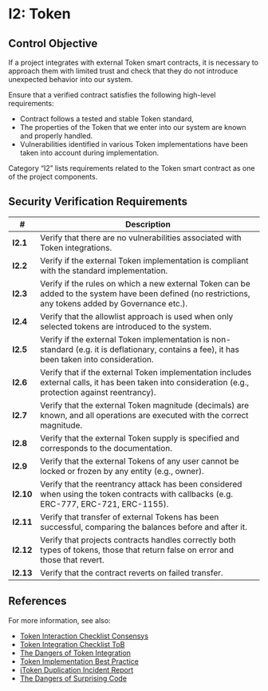 # I2: Token

## Control Objective

If a project integrates with external Token smart contracts, it is necessary to approach them with limited trust and check that they do not introduce unexpected behavior into our system.

Ensure that a verified contract satisfies the following high-level requirements:
* Contract follows a tested and stable Token standard,
* The properties of the Token that we enter into our system are known and properly handled.
* Vulnerabilities identified in various Token implementations have been taken into account during implementation.

Category “I2” lists requirements related to the Token smart contract as one of the project components.

## Security Verification Requirements

| # | Description |
| --- | --- |
| **I2.1** | Verify that there are no vulnerabilities associated with Token integrations. |
| **I2.2** | Verify if the external Token implementation is compliant with the standard implementation. |
| **I2.3** | Verify if the rules on which a new external Token can be added to the system have been defined (no restrictions, any tokens added by Governance etc.).  |
| **I2.4** | Verify that the allowlist approach is used when only selected tokens are introduced to the system. |
| **I2.5** | Verify if the external Token implementation is non-standard (e.g. it  is deflationary, contains a fee), it has been taken into consideration. |
| **I2.6** | Verify that if the external Token implementation includes external calls, it has been taken into consideration (e.g., protection against reentrancy). |
| **I2.7** | Verify that the external Token magnitude (decimals) are known, and all operations are executed with the correct magnitude. |
| **I2.8** | Verify that the external Token supply is specified and corresponds to the documentation. |
| **I2.9** | Verify that the external Tokens of any user cannot be locked or frozen by any entity (e.g., owner). |
| **I2.10** | Verify that the reentrancy attack has been considered when using the token contracts with callbacks (e.g. ERC-777, ERC-721, ERC-1155). |
| **I2.11** | Verify that transfer of external Tokens has been successful, comparing the balances before and after it. |
| **I2.12** | Verify that projects contracts handles correctly both types of tokens, those that return false on error and those that revert. |
| **I2.13** | Verify that the contract reverts on failed transfer. |

## References

For more information, see also:

* [Token Interaction Checklist Consensys](https://consensys.net/diligence/blog/2020/11/token-interaction-checklist/)
* [Token Integration Checklist ToB](https://github.com/crytic/building-secure-contracts/blob/master/development-guidelines/token_integration.md)
* [The Dangers of Token Integration](https://www.youtube.com/watch?v=6GaCt_lM_ak)
* [Token Implementation Best Practice](https://consensys.github.io/smart-contract-best-practices/tokens/)
* [iToken Duplication Incident Report](https://bzx.network/blog/incident)
* [The Dangers of Surprising Code](https://samczsun.com/the-dangers-of-surprising-code/)